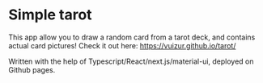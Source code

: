 # Simple tarot

This app allow you to draw a random card from a tarot deck, and contains actual card pictures! Check it out here: https://vuizur.github.io/tarot/

Written with the help of Typescript/React/next.js/material-ui, deployed on Github pages.
